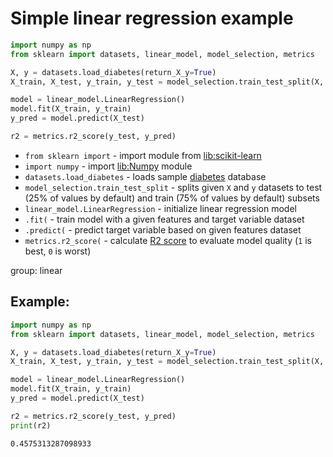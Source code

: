 # Simple linear regression example

```python
import numpy as np
from sklearn import datasets, linear_model, model_selection, metrics

X, y = datasets.load_diabetes(return_X_y=True)
X_train, X_test, y_train, y_test = model_selection.train_test_split(X, y)

model = linear_model.LinearRegression()
model.fit(X_train, y_train)
y_pred = model.predict(X_test)

r2 = metrics.r2_score(y_test, y_pred)
```

- `from sklearn import` - import module from [lib:scikit-learn](https://onelinerhub.com/python-scikit-learn/how-to-install-scikit-learn-using-pip)
- `import numpy` - import [lib:Numpy](https://onelinerhub.com/python-numpy/how-to-install-python-numpy-lib) module
- `datasets.load_diabetes` - loads sample [diabetes](https://scikit-learn.org/stable/modules/generated/sklearn.datasets.load_diabetes.html) database
- `model_selection.train_test_split` - splits given `X` and `y` datasets to test (25% of values by default) and train (75% of values by default) subsets
- `linear_model.LinearRegression` - initialize linear regression model
- `.fit(` - train model with a given features and target variable dataset
- `.predict(` - predict target variable based on given features dataset
- `metrics.r2_score(` - calculate [R2 score](https://scikit-learn.org/stable/modules/model_evaluation.html#r2-score) to evaluate model quality (`1` is best, `0` is worst)

group: linear

## Example: 
```python
import numpy as np
from sklearn import datasets, linear_model, model_selection, metrics

X, y = datasets.load_diabetes(return_X_y=True)
X_train, X_test, y_train, y_test = model_selection.train_test_split(X, y)

model = linear_model.LinearRegression()
model.fit(X_train, y_train)
y_pred = model.predict(X_test)

r2 = metrics.r2_score(y_test, y_pred)
print(r2)
```
```
0.4575313287098933

```

